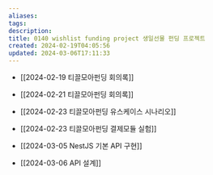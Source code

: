 ```yaml
---
aliases: 
tags: 
description:
title: 0140 wishlist funding project 생일선물 펀딩 프로젝트
created: 2024-02-19T04:05:56
updated: 2024-03-06T17:11:33
---
```


- [[2024-02-19 티끌모아펀딩 회의록]]
- [[2024-02-21 티끌모아펀딩 회의록]]
- [[2024-02-23 티끌모아펀딩 유스케이스 시나리오]]
- [[2024-02-23 티끌모아펀딩 결제모듈 실험]]

- [[2024-03-05 NestJS 기본 API 구현]]
- [[2024-03-06 API 설계]]